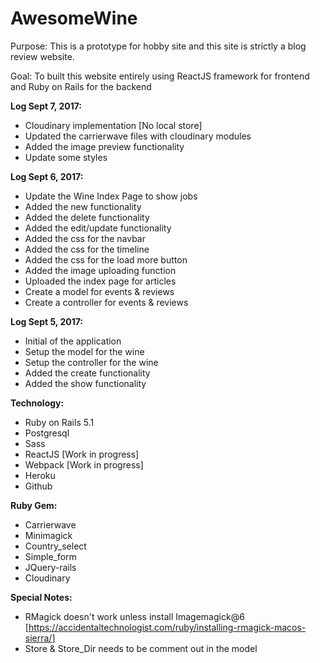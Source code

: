 # AwesomeWine

Purpose: This is a prototype for hobby site and this site is strictly a blog review website.

Goal: To built this website entirely using ReactJS framework for frontend and Ruby on Rails for the backend

**Log Sept 7, 2017:**
- Cloudinary implementation [No local store]
- Updated the carrierwave files with cloudinary modules
- Added the image preview functionality
- Update some styles

**Log Sept 6, 2017:**
- Update the Wine Index Page to show jobs
- Added the new functionality
- Added the delete functionality
- Added the edit/update functionality
- Added the css for the navbar
- Added the css for the timeline
- Added the css for the load more button
- Added the image uploading function
- Uploaded the index page for articles
- Create a model for events & reviews
- Create a controller for events & reviews

**Log Sept 5, 2017:**
- Initial of the application
- Setup the model for the wine
- Setup the controller for the wine
- Added the create functionality
- Added the show functionality


**Technology:**
- Ruby on Rails 5.1
- Postgresql
- Sass
- ReactJS [Work in progress]
- Webpack [Work in progress]
- Heroku
- Github

**Ruby Gem:**
- Carrierwave
- Minimagick
- Country_select
- Simple_form
- JQuery-rails
- Cloudinary


**Special Notes:**
- RMagick doesn't work unless install Imagemagick@6 [https://accidentaltechnologist.com/ruby/installing-rmagick-macos-sierra/]
- Store & Store_Dir needs to be comment out in the model